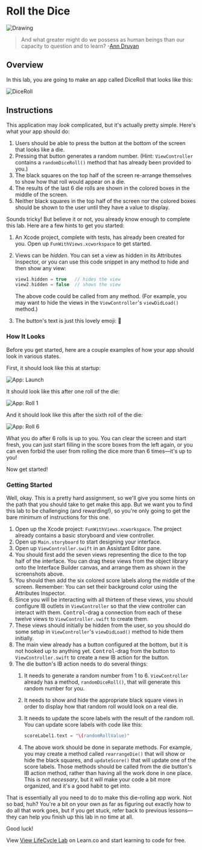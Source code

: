 # Roll the Dice

![Drawing](http://i.imgur.com/NQkEJ7o.jpg?1)

> And what greater might do we possess as human beings than our capacity to question and to learn? -[Ann Druyan](https://en.wikipedia.org/wiki/Ann_Druyan)



## Overview

In this lab, you are going to make an app called DiceRoll that looks like this:

![DiceRoll](http://i.imgur.com/RyoBMXf.png)

## Instructions

This application may _look_ complicated, but it's actually pretty simple. Here's what your app should do:

1. Users should be able to press the button at the bottom of the screen that looks like a die.
2. Pressing that button generates a random number. (Hint: `ViewController` contains a `randomDiceRoll()` method that has already been provided to you.)
3. The black squares on the top half of the screen re-arrange themselves to show how that roll would appear on a die.
4. The results of the last 6 die rolls are shown in the colored boxes in the middle of the screen.
5. Neither black squares in the top half of the screen nor the colored boxes should be shown to the user until they have a value to display.

Sounds tricky! But believe it or not, you already know enough to complete this lab. Here are a few hints to get you started:

1. An Xcode project, complete with tests, has already been created for you. Open up `FunWithViews.xcworkspace` to get started.
2. Views can be _hidden_. You can set a view as hidden in its Attributes Inspector, or you can use this code snippet in any method to hide and then show any view:

    ```swift
    view1.hidden = true   // hides the view
    view2.hidden = false  // shows the view
    ```

    The above code could be called from any method. (For example, you may want to hide the views in the `ViewController`'s `viewDidLoad()` method.)
3. The button's text is just this lovely emoji: 🎲

### How It Looks

Before you get started, here are a couple examples of how your app should look in various states.

First, it should look like this at startup:

![App: Launch](http://i.imgur.com/morQLTm.png?1)

It should look like this after one roll of the die:

![App: Roll 1](http://i.imgur.com/LJOIgWJ.png?1)

And it should look like this after the sixth roll of the die:

![App: Roll 6](http://i.imgur.com/QM2SZ4x.png?1)

What you do after 6 rolls is up to you. You can clear the screen and start fresh, you can just start filling in the score boxes from the left again, or you can even forbid the user from rolling the dice more than 6 times—it's up to you!

Now get started!

### Getting Started

Well, okay. This is a pretty hard assignment, so we'll give you some hints on the path that you should take to get make this app. But we want you to find this lab to be challenging (and rewarding!), so you're only going to get the bare minimum of instructions for this one.

1. Open up the Xcode project: `FunWithViews.xcworkspace`. The project already contains a basic storyboard and view controller.
2. Open up `Main.storyboard` to start designing your interface.
3. Open up `ViewController.swift` in an Assistant Editor pane.
4. You should first add the seven views representing the dice to the top half of the interface. You can drag these views from the object library onto the Interface Builder canvas, and arrange them as shown in the screenshots above.
5. You should then add the six colored score labels along the middle of the screen. Remember: You can set their background color using the Attributes Inspector.
6. Since you will be interacting with all thirteen of these views, you should configure IB outlets in `ViewController` so that the view controller can interact with them. <kbd>Control</kbd>-drag a connection from each of these twelve views to `ViewController.swift` to create them.
7. These views should initially be hidden from the user, so you should do some setup in `ViewController`'s `viewDidLoad()` method to hide them initially.
8. The main view already has a button configured at the bottom, but it is not hooked up to anything yet. <kbd>Control</kbd>-drag from the button to `ViewController.swift` to create a new IB action for the button.
9. The die button's IB action needs to do several things:
	1. It needs to generate a random number from 1 to 6. `ViewController` already has a method, `randomDiceRoll()`, that will generate this random number for you.
	2. It needs to show and hide the appropriate black square views in order to display how that random roll would look on a real die.
	3. It needs to update the score labels with the result of the random roll. You can update score labels with code like this:

        ```swift
        scoreLabel1.text = "\(randomRollValue)"
        ```
       
	4. The above work should be done in separate methods. For example, you may create a method called `rearrangeDie()` that will show or hide the black squares, and `updateScore()` that will update one of the score labels. Those methods should be called from the die button's IB action method, rather than having all the work done in one place. This is not _necessary_, but it will make your code a bit more organized, and it's a good habit to get into.

That is essentially all you need to do to make this die-rolling app work. Not so bad, huh? You're a bit on your own as far as figuring out exactly how to do all that work goes, but if you get stuck, refer back to previous lessons—they can help you finish up this lab in no time at all.

Good luck!


<p class='util--hide'>View <a href='https://learn.co/lessons/swift-viewLifeCycle-lab'>View LifeCycle Lab</a> on Learn.co and start learning to code for free.</p>
